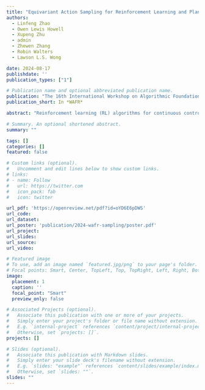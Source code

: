 ```yaml
---
title: "Equivariant Action Sampling for Reinforcement Learning and Planning"
authors: 
  - Linfeng Zhao
  - Owen Lewis Howell
  - Xupeng Zhu
  - admin
  - Zhewen Zhang
  - Robin Walters
  - Lawson L.S. Wong

date: 2024-08-17
publishdate: ''
publication_types: ["1"]

# Publication name and optional abbreviated publication name.
publication: "The 16th International Workshop on Algorithmic Foundations of Robotics"
publication_short: In *WAFR*

abstract: "Reinforcement learning (RL) algorithms for continuous control tasks require accurate sampling-based action selection. Many tasks, such as robotic manipulation, contain inherent problem symmetries. However, correctly incorporating symmetry into sampling-based approaches remains a challenge. This work addresses the challenge of preserving symmetry in sampling-based planning and control, a key component for enhancing decision-making efficiency in RL. We introduce an action sampling approach that enforces the desired symmetry. We apply our proposed method to a coordinate regression problem and show that the symmetry aware sampling method drastically outperforms the naive sampling approach. We furthermore develop a general framework for sampling-based model-based planning with Model Predictive Path Integral (MPPI). We compare our MPPI approach with standard sampling methods on several continuous control tasks. Empirical demonstrations across multiple continuous control environments validate the effectiveness of our approach, showcasing the importance of symmetry preservation in sampling-based action selection."

# Summary. An optional shortened abstract.
summary: ""

tags: []
categories: []
featured: false

# Custom links (optional).
#   Uncomment and edit lines below to show custom links.
# links:
# - name: Follow
#   url: https://twitter.com
#   icon_pack: fab
#   icon: twitter

url_pdf: 'https://openreview.net/pdf?id=oYD6E6pDWS'
url_code: 
url_dataset:
url_poster: 'publication/2024-wafr-sampling/poster.pdf'
url_project:
url_slides:
url_source:
url_video: 

# Featured image
# To use, add an image named `featured.jpg/png` to your page's folder. 
# Focal points: Smart, Center, TopLeft, Top, TopRight, Left, Right, BottomLeft, Bottom, BottomRight.
image:
  placement: 1
  caption: ''
  focal_point: "Smart"
  preview_only: false

# Associated Projects (optional).
#   Associate this publication with one or more of your projects.
#   Simply enter your project's folder or file name without extension.
#   E.g. `internal-project` references `content/project/internal-project/index.md`.
#   Otherwise, set `projects: []`.
projects: []

# Slides (optional).
#   Associate this publication with Markdown slides.
#   Simply enter your slide deck's filename without extension.
#   E.g. `slides: "example"` references `content/slides/example/index.md`.
#   Otherwise, set `slides: ""`.
slides: ""
---
```

